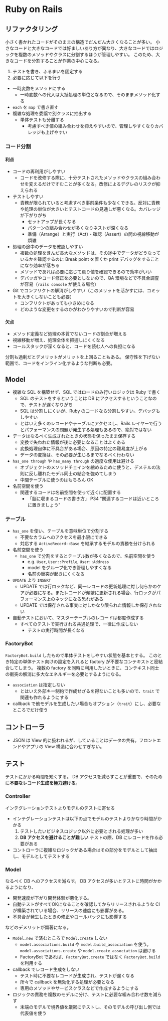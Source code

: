Ruby on Rails
=============

## リファクタリング

小さく書かれたコードがそのままの構造でだんだん大きくなることが多い。
小さなコードと大きなコードでは好ましいあり方が異なり、大きなコードではロジックを複数のメソッドやクラスに分割するほうが管理しやすい。
このため、大きなコードを分割することが作業の中心になる。

1. テストを書き、ふるまいを固定する
2. 必要に応じて以下を行う
  * 一時変数をメソッドにする
    + 一時変数への代入は大抵処理の単位となるので、そのままメソッド化する
  * `each` を `map` で書き直す
  * 複雑な処理を委譲で別クラスに抽出する
    + 単体テストも分離する
      - 考慮すべき値の組み合わせを抑えやすいので、管理しやすくなりカバレッジも上げやすい

### コード分割

#### 利点

* コードの再利用がしやすい
  + コードを改修する際に、十分テストされたメソッドやクラスの組み合わせを変えるだけですむことが多くなる。改修によるデグレのリスクが抑えられる
* テストしやすい
  + 責務が限られていると考慮すべき事前条件も少なくできる。反対に責務や処理の単位が大きいとテストコードの見通しが悪くなる。カバレッジが下がりがち
    * セットアップが長くなる
    * パターンの組み合わせが多くなりネストが深くなる
    * 準備（Arrange）と実行（Act）・確認（Assert）の間の視線移動が煩雑
* 処理の途中のデータを確認しやすい
  + 複数の処理を含んだ長大なメソッドは、その途中でデータがどうなっているかを確認するのに Break point を置くか print デバッグをすることになり効率が落ちる
  + メソッドであれば必要に応じて戻り値を確認できるので効率がいい
  + デバッガやコード修正を必要としないので、QA 環境などで不具合調査が容易（`rails console` が使える場合）
* Git でコンフリクトの解消がしやすい（このメリットを活かすには、コミットを大きくしないことも必要）
  + コンフリクトがあっても小さめになる
  + どのような変更をするのかがわかりやすいので判断が容易

#### 欠点

* メソッド定義など処理の本質でないコードの割合が増える
* 視線移動が増え、処理全体を把握しにくくなる
* コールスタックが深くなると、コードを読む人への負担になる

分割も過剰だとデメリットがメリットを上回ることもある。
保守性を下げない範囲で、コードをインライン化するような判断も必要。

## Model

* 複雑な SQL を構築せず、SQL ではロードのみ行いロジックは Ruby で書く
  + SQL のテストをするということは DB にアクセスするということなので、テストが遅くなりがち
  + SQL は分割しにくいが、Ruby のコードなら分割しやすい。デバッグもしやすい
  + とはいえ多くのレコードやテーブルにアクセスし、Rails レイヤーで行うとパフォーマンスの問題が発生する処理もあるので、絶対ではない
* データはなるべく生成されたときの状態を保ったまま保存する
  + 変換で失われた情報が後に必要になることはよくある
  + 変換処理自体に不具合がある場合、原因の特定の難易度が上がる
  + データの変換は、その必要が生じるまでなるべく行わない
* `has_one through` や `has_many through` の過度な使用は避ける
  + オブジェクトのメソッドチェインを縮めるために使うと、デメテルの法則に反し離れたモデル同士の結合を強めてしまう
  + 中間テーブルに使うのはもちろん OK
* 名前空間を使う
  * 関連するコードは名前空間を使って近くに配置する
    * 「脳に収まるコードの書き方」 P34 "関連するコードは近いところに置きましょう"

### テーブル

* `has_one` を使い、テーブルを意味単位で分割する
  + 不要なカラムへのアクセスを最小限にできる
  + 対応する `ActiveRecord::Base` を継承するモデルの責務を分けられる
* 名前空間を使う
  + `has_one` で分割をするとテーブル数が多くなるので、名前空間を使う
    - e.g. `User`, `User::Profile`, `User::Address`
    - model をグループ化でき管理しやすくなる
    - 名前の衝突が起きにくくなる
* `UPDATE` より `INSERT`
  + UPDATE では行ロックなど、同一レコードの更新処理に対し何らかのケアが必要になる。またレコードが頻繁に更新される場合、行ロックがパフォーマンス上のネックになる恐れがある
  + UPDATE では保存される事実に対しかなり限られた情報しか保存されない
* 自動テストにおいて、マスターテーブルのレコードは都度作成する
  + すべてのテストで実行される共通処理で、一律に作成しない
    - テストの実行時間が長くなる

### FactoryBot

`FactoryBot.build` したもので単体テストをしやすい状態を基本とする。
このとき特定の単体テスト向けの設定を入れると factory が不要なコンテキストと密結合してしまう。
複数の factory を同時に利用したいときに、コンテキスト同士の衝突の解消に多大なエネルギーを必要とするようになる。

* `association` は指定しない
  + とはいえ外部キー制約で作成せざるを得ないことも多いので、`trait` で関連も作れるようにする
* callback で他モデルを生成したい場合もオプション（`trait`）にし、必要なところでだけ使う

## コントローラ

* JSON は View 的に扱われるが、していることはデータの共有。フロントエンドやアプリの View 構造に合わせすぎない。

## テスト

テストにかかる時間を短くする。
DB アクセスを減らすことが重要で、そのために**不要なレコード生成を極力避ける**。

### Controller

インテグレーションテストよりモデルのテストに寄せる

* インテグレーションテストは以下の点でモデルのテストよりかなり時間がかかる
  1. テストしたいビジネスロジック以外に必要とされる処理が多い
  2. **DB アクセスを避けることが難しい**
     テストの際、DB にレコードを作る必要がある
* コントローラに複雑なロジックがある場合はその部分をモデルとして抽出し、モデルとしてテストする

### Model

なるべく DB へのアクセスを減らす。
DB アクセスが多いとテストに時間がかかるようになり、

* 開発速度が下がり開発体験が悪化する。
* 自動テストがすべてOKになることを確認してからリリースされるような CI が構築されている場合、リリースの速度にも影響がある。
* 不具合が発生したときの修正やロールバックにも影響する

などのデメリットが顕著になる。

* `Model.new` で済むところで `Model.create` しない
  - `model.associations.build` や `model.build_association` を使う。`model.associations.create` や `model.create_association` は避ける
  - FactoryBot であれば、`FactoryBot.create` ではなく `FactoryBot.build` を利用する
* callback でレコード生成をしない
  + テスト時に不要なレコードが生成され、テストが遅くなる
  + 所々で callback を無効化する処理が必要となる
  + 専用のメソッドやサービスクラスなどで作成するようにする
* ロジックの責務を複数のモデルに分け、テストに必要な組み合わせ数を減らす
  + 末端のモデルで境界値を厳密にテストし、そのモデルの呼び出し側では代表値を使う


